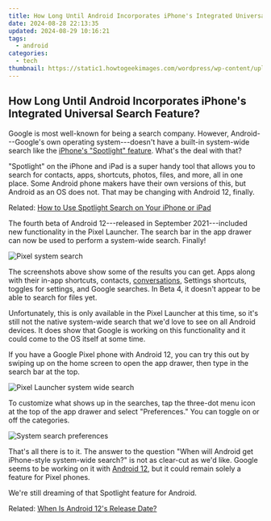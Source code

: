```yaml
---
title: How Long Until Android Incorporates iPhone's Integrated Universal Search Feature?
date: 2024-08-28 22:13:35
updated: 2024-08-29 10:16:21
tags:
  - android
categories:
  - tech
thumbnail: https://static1.howtogeekimages.com/wordpress/wp-content/uploads/2021/10/pixel-system-search.png
---
```


## How Long Until Android Incorporates iPhone's Integrated Universal Search Feature?

Google is most well-known for being a search company. However, Android---Google's own operating system---doesn't have a built-in system-wide search like the [iPhone's "Spotlight" feature](https://on-screen-recording.techidaily.com/updated-in-2024-advanced-techniques-for-quieter-video-calls-on-skype/). What's the deal with that?

 "Spotlight" on the iPhone and iPad is a super handy tool that allows you to search for contacts, apps, shortcuts, photos, files, and more, all in one place. Some Android phone makers have their own versions of this, but Android as an OS does not. That may be changing with Android 12, finally.

Related: [How to Use Spotlight Search on Your iPhone or iPad](https://on-screen-recording.techidaily.com/updated-in-2024-advanced-techniques-for-quieter-video-calls-on-skype/) 

 The fourth beta of Android 12---released in September 2021---included new functionality in the Pixel Launcher. The search bar in the app drawer can now be used to perform a system-wide search. Finally!

![Pixel system search](https://static1.howtogeekimages.com/wordpress/wp-content/uploads/2021/10/Screenshot_20211004-165158.png) 

 The screenshots above show some of the results you can get. Apps along with their in-app shortcuts, contacts, [conversations](https://windows11.techidaily.com/fixing-execution-hiccups-in-malwarebytes-for-windows-1110-pcs/), Settings shortcuts, toggles for settings, and Google searches. In Beta 4, it doesn't appear to be able to search for files yet.

 Unfortunately, this is only available in the Pixel Launcher at this time, so it's still not the native system-wide search that we'd love to see on all Android devices. It does show that Google is working on this functionality and it could come to the OS itself at some time.

 If you have a Google Pixel phone with Android 12, you can try this out by swiping up on the home screen to open the app drawer, then type in the search bar at the top.

![Pixel Launcher system wide search](https://static1.howtogeekimages.com/wordpress/wp-content/uploads/2021/10/Screenshot_20211004-165257.png) 

 To customize what shows up in the searches, tap the three-dot menu icon at the top of the app drawer and select "Preferences." You can toggle on or off the categories.

![System search preferences](https://static1.howtogeekimages.com/wordpress/wp-content/uploads/2021/10/Screenshot_20211004-170136.png) 

 That's all there is to it. The answer to the question "When will Android get iPhone-style system-wide search?" is not as clear-cut as we'd like. Google seems to be working on it with [Android 12](https://some-skills.techidaily.com/new-top-5-budget-friendly-pinterest-video-grabs/), but it could remain solely a feature for Pixel phones.

 We're still dreaming of that Spotlight feature for Android.

Related: [When Is Android 12's Release Date?](https://some-skills.techidaily.com/new-top-5-budget-friendly-pinterest-video-grabs/)

<ins class="adsbygoogle"
     style="display:block"
     data-ad-format="autorelaxed"
     data-ad-client="ca-pub-7571918770474297"
     data-ad-slot="1223367746"></ins>



<ins class="adsbygoogle"
     style="display:block"
     data-ad-client="ca-pub-7571918770474297"
     data-ad-slot="8358498916"
     data-ad-format="auto"
     data-full-width-responsive="true"></ins>
